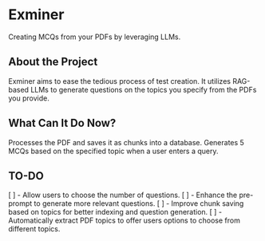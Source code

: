 # Exminer
Creating MCQs from your PDFs by leveraging LLMs.

## About the Project
Exminer aims to ease the tedious process of test creation. It utilizes RAG-based LLMs to generate questions on the topics you specify from the PDFs you provide.

## What Can It Do Now?
Processes the PDF and saves it as chunks into a database.
Generates 5 MCQs based on the specified topic when a user enters a query.

## TO-DO
[ ] - Allow users to choose the number of questions.
[ ] - Enhance the pre-prompt to generate more relevant questions.
[ ] - Improve chunk saving based on topics for better indexing and question generation.
[ ] - Automatically extract PDF topics to offer users options to choose from different topics.

